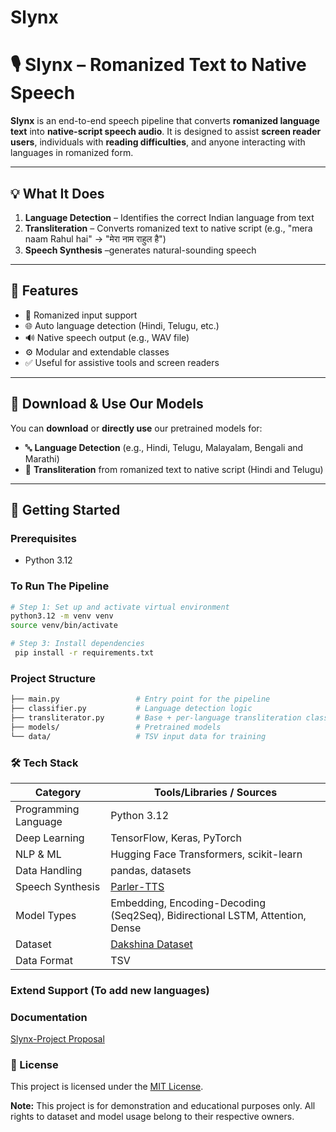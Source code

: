 # Slynx


# 🎙️ Slynx – Romanized Text to Native Speech

**Slynx** is an end-to-end speech pipeline that converts **romanized language text** into **native-script speech audio**. It is designed to assist **screen reader users**, individuals with **reading difficulties**, and anyone interacting with languages in romanized form.

---

## 💡 What It Does

1. **Language Detection** – Identifies the correct Indian language from text
2. **Transliteration** – Converts romanized text to native script (e.g., "mera naam Rahul hai" → "मेरा नाम राहुल है")
3. **Speech Synthesis** –generates natural-sounding speech

---

## 🧩 Features

- 📝 Romanized input support
- 🌐 Auto language detection (Hindi, Telugu, etc.)
- 🔊 Native speech output (e.g., WAV file)
- ⚙️ Modular and extendable classes
- ✅ Useful for assistive tools and screen readers

---

## 🔽 Download & Use Our Models

You can **download** or **directly use** our pretrained models for:

- 🔤 **Language Detection** (e.g., Hindi, Telugu, Malayalam, Bengali and Marathi)
- 🔁 **Transliteration** from romanized text to native script (Hindi and Telugu)

---

## 🚀 Getting Started

### Prerequisites
-  Python 3.12


### To Run The Pipeline
```bash
# Step 1: Set up and activate virtual environment
python3.12 -m venv venv
source venv/bin/activate

# Step 3: Install dependencies
 pip install -r requirements.txt
```

### Project Structure
```bash
├── main.py                 # Entry point for the pipeline
├── classifier.py           # Language detection logic
├── transliterator.py       # Base + per-language transliteration classes
├── models/                 # Pretrained models
└── data/                   # TSV input data for training 
```

### 🛠️ Tech Stack

| Category            | Tools/Libraries / Sources                                                        |
|---------------------|----------------------------------------------------------------------------------|
| Programming Language| Python 3.12                                                                      |
| Deep Learning       | TensorFlow, Keras, PyTorch                                                       |
| NLP & ML            | Hugging Face Transformers, scikit-learn                                          |
| Data Handling       | pandas, datasets                                                                 |
| Speech Synthesis    | [Parler-TTS](https://github.com/huggingface/parler-tts)                          |
| Model Types         | Embedding, Encoding-Decoding (Seq2Seq), Bidirectional LSTM, Attention, Dense     |
| Dataset             | [Dakshina Dataset](https://github.com/google-research-datasets/dakshina)         |
| Data Format         | TSV                                                                              |


### Extend Support (To add new languages)

### Documentation

[Slynx-Project Proposal](/Slynx-Project_Proposal%20(1).pdf)

### 📄 License

This project is licensed under the [MIT License](https://opensource.org/licenses/MIT).

**Note:** This project is for demonstration and educational purposes only. All rights to dataset and model usage belong to their respective owners.


